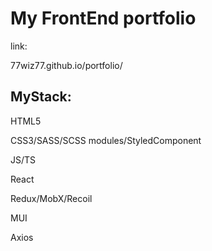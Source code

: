 # My FrontEnd portfolio
link: 

77wiz77.github.io/portfolio/

## MyStack:

HTML5

CSS3/SASS/SCSS modules/StyledComponent

JS/TS

React

Redux/MobX/Recoil

MUI

Axios



